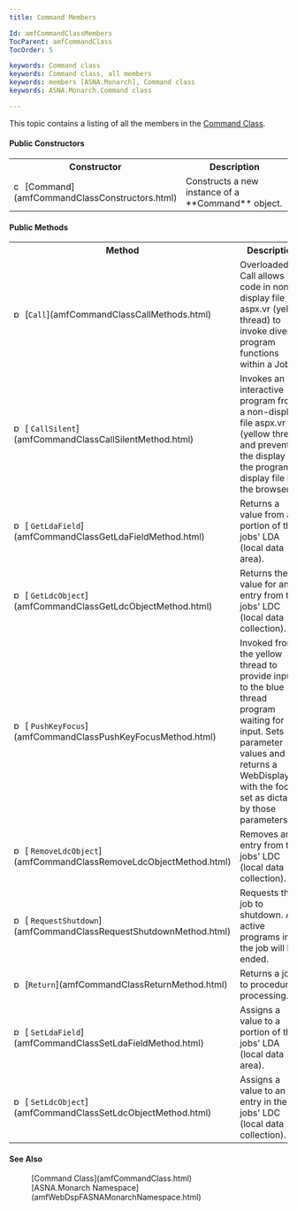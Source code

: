 ```yaml
---
title: Command Members

Id: amfCommandClassMembers
TocParent: amfCommandClass
TocOrder: 5

keywords: Command class
keywords: Command class, all members
keywords: members [ASNA.Monarch], Command class
keywords: ASNA.Monarch.Command class

---
```


This topic contains a listing of all the members in the [Command Class](amfCommandClass.html). 

#### Public Constructors
<table class="mytable" cellspacing="0" cellpadding="4" width="90%">
          <colgroup>
            <col width="30%" />
            <col width="70%" />
          </colgroup>
          <tr>
            <th>Constructor</th>
            <th>Description</th>
          </tr>          <tr>
            <td>  <img class="hcp4" alt="constructor" src="../Images/Methods.bmp" style="WIDTH:16px; HEIGHT:16px" width="16" height="16" border="0" />
              [Command](amfCommandClassConstructors.html)
            </td>
            <td>Constructs a new instance
            of a 
 **Command**  object.</td>
          </tr>
</table>

#### Public Methods
<table class="mytable" cellspacing="0" cellpadding="4" width="90%">
          <colgroup>
            <col width="30%" />
            <col width="70%" />
          </colgroup>
          <tr>
            <th>Method</th>
            <th>Description</th>
          </tr><tr>
            <td style="height: 57px">  <img class="hcp4" alt="public method" src="../Images/Methods.bmp" style="WIDTH:16px; HEIGHT:16px" width="16" height="16" border="0" />
              [<code>Call</code>](amfCommandClassCallMethods.html)
            </td>
            <td style="height: 57px">Overloaded. Call allows
            code in non-display file aspx.vr (yellow thread)
            to invoke diverse program functions within a Job.</td>
          </tr>
          <tr>
            <td>  <img class="hcp4" alt="public method" src="../Images/Methods.bmp" style="WIDTH:16px; HEIGHT:16px" width="16" height="16" border="0" />
              [
              <code>CallSilent</code>](amfCommandClassCallSilentMethod.html)
            </td>
            <td>Invokes an interactive
            program from a non-display file aspx.vr (yellow thread)
            and prevents the display of the program's display
            file in the browser.</td>
          </tr>
          <tr>
            <td>  <img class="hcp4" alt="public method" src="../Images/Methods.bmp" style="WIDTH:16px; HEIGHT:16px" width="16" height="16" border="0" />
              [
              <code>GetLdaField</code>](amfCommandClassGetLdaFieldMethod.html)
            </td>
            <td>Returns a value from
            a portion of the jobs' LDA (local data
            area).  </td>
          </tr>
          <tr>
            <td>  <img class="hcp4" alt="public method" src="../Images/Methods.bmp" style="WIDTH:16px; HEIGHT:16px" width="16" height="16" border="0" />
              [
              <code>GetLdcObject</code>](amfCommandClassGetLdcObjectMethod.html)
            </td>
            <td>Returns the
            value for an entry from the jobs' LDC
            (local data collection).</td>
          </tr>
          <tr>
            <td>  <img class="hcp4" alt="public method" src="../Images/Methods.bmp" style="WIDTH:16px; HEIGHT:16px" width="16" height="16" border="0" />
              [
              <code>PushKeyFocus</code>](amfCommandClassPushKeyFocusMethod.html)
            </td>
            <td>Invoked from the yellow
            thread to provide input to the blue thread program
            waiting for input.  Sets parameter values and
            returns a WebDisplayFile with the focus set as dictated
            by those parameters.</td>
          </tr>
          <tr>
            <td>  <img class="hcp4" alt="public method" src="../Images/Methods.bmp" style="WIDTH:16px; HEIGHT:16px" width="16" height="16" border="0" />
              [
              <code>RemoveLdcObject</code>](amfCommandClassRemoveLdcObjectMethod.html)
            </td>
            <td>Removes an entry
            from the jobs' LDC (local data collection).</td>
          </tr>
          <tr>
            <td>  <img class="hcp4" alt="public method" src="../Images/Methods.bmp" style="WIDTH:16px; HEIGHT:16px" width="16" height="16" border="0" />
              [
              <code>RequestShutdown</code>](amfCommandClassRequestShutdownMethod.html)
            </td>
            <td>Requests the job to
            shutdown.  All active programs in the job will be
            ended.</td>
          </tr>
          <tr>
            <td>  <img class="hcp4" alt="public method" src="../Images/Methods.bmp" style="WIDTH:16px; HEIGHT:16px" width="16" height="16" border="0" />
              [<code>Return</code>](amfCommandClassReturnMethod.html)
            </td>
            <td>Returns a job to procedural
            processing.</td>
          </tr>
          <tr>
            <td>  <img class="hcp4" alt="public method" src="../Images/Methods.bmp" style="WIDTH:16px; HEIGHT:16px" width="16" height="16" border="0" />
              [
              <code>SetLdaField</code>](amfCommandClassSetLdaFieldMethod.html)
            </td>
            <td>Assigns a
            value to a portion of the jobs' LDA (local
            data area).  </td>
          </tr>
          <tr>
            <td>  <img class="hcp4" alt="public method" src="../Images/Methods.bmp" style="WIDTH:16px; HEIGHT:16px" width="16" height="16" border="0" />
              [
              <code>SetLdcObject</code>](amfCommandClassSetLdcObjectMethod.html)
            </td>
            <td>Assigns a
            value to an entry in the jobs' LDC
            (local data collection).</td>
          </tr>
</table>

<!--mine -->

#### See Also
<dl>
        <dd>[Command Class](amfCommandClass.html)</dd>
        <dd>[ASNA.Monarch Namespace](amfWebDspFASNAMonarchNamespace.html)</dd>
</dl>

